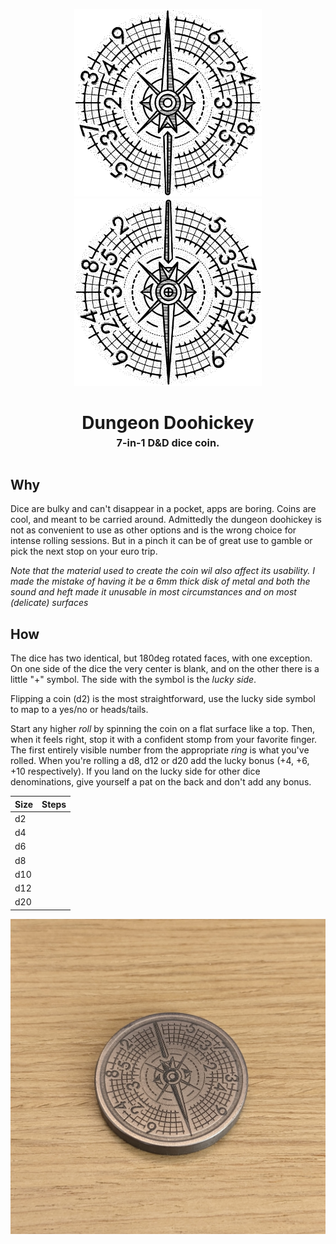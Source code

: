<p align="center">
  <img src="./images/front.jpg" width="300"/>
  <img src="./images/back.jpg" width="300"/>
</p>
<h1 align="center">
  Dungeon Doohickey
  <br>
  <sup><sub><sup>7-in-1 D&D dice coin.<sup></sub>
</h1>

## Why

Dice are bulky and can't disappear in a pocket, apps are boring. Coins are cool, and meant to be carried around. Admittedly the dungeon doohickey is not as convenient to use as other options and is the wrong choice for intense rolling sessions. But in a pinch it can be of great use to gamble or pick the next stop on your euro trip.

_Note that the material used to create the coin wil also affect its usability. I made the mistake of having it be a 6mm thick disk of metal and both the sound and heft made it unusable in most circumstances and on most (delicate) surfaces_

## How

The dice has two identical, but 180deg rotated faces, with one exception. On one side of the dice the very center is blank, and on the other there is a little "+" symbol. The side with the symbol is the _lucky side_.

Flipping a coin (d2) is the most straightforward, use the lucky side symbol to map to a yes/no or heads/tails.

Start any higher _roll_ by spinning the coin on a flat surface like a top. Then, when it feels right, stop it with a confident stomp from your favorite finger. The first entirely visible number from the appropriate _ring_ is what you've rolled. When you're rolling a d8, d12 or d20 add the lucky bonus (+4, +6, +10 respectively). If you land on the lucky side for other dice denominations, give yourself a pat on the back and don't add any bonus.

| Size | Steps |
|------|-------|
| d2   |       |
| d4   |       |
| d6   |       |
| d8   |       |
| d10  |       |
| d12  |       |
| d20  |       |

![](./images/coin.jpg)
